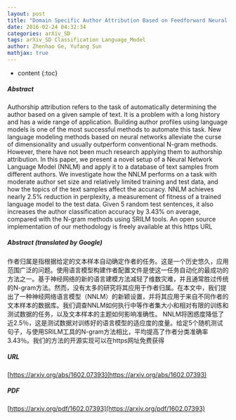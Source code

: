 ```yaml
---
layout: post
title: "Domain Specific Author Attribution Based on Feedforward Neural Network Language Models"
date: 2016-02-24 04:32:34
categories: arXiv_SD
tags: arXiv_SD Classification Language_Model
author: Zhenhao Ge, Yufang Sun
mathjax: true
---
```


* content
{:toc}

##### Abstract
Authorship attribution refers to the task of automatically determining the author based on a given sample of text. It is a problem with a long history and has a wide range of application. Building author profiles using language models is one of the most successful methods to automate this task. New language modeling methods based on neural networks alleviate the curse of dimensionality and usually outperform conventional N-gram methods. However, there have not been much research applying them to authorship attribution. In this paper, we present a novel setup of a Neural Network Language Model (NNLM) and apply it to a database of text samples from different authors. We investigate how the NNLM performs on a task with moderate author set size and relatively limited training and test data, and how the topics of the text samples affect the accuracy. NNLM achieves nearly 2.5% reduction in perplexity, a measurement of fitness of a trained language model to the test data. Given 5 random test sentences, it also increases the author classification accuracy by 3.43% on average, compared with the N-gram methods using SRILM tools. An open source implementation of our methodology is freely available at this https URL

##### Abstract (translated by Google)
作者归属是指根据给定的文本样本自动确定作者的任务。这是一个历史悠久，应用范围广泛的问题。使用语言模型构建作者配置文件是使这一任务自动化的最成功的方法之一。基于神经网络的新的语言建模方法减轻了维数灾难，并且通常胜过传统的N-gram方法。然而，没有太多的研究将其应用于作者归属。在本文中，我们提出了一种神经网络语言模型（NNLM）的新颖设置，并将其应用于来自不同作者的文本样本的数据库。我们调查NNLM如何执行中等作者集大小和相对有限的训练和测试数据的任务，以及文本样本的主题如何影响准确性。 NNLM将困惑度降低了近2.5％，这是测试数据对训练好的语言模型的适应度的度量。给定5个随机测试句子，与使用SRILM工具的N-gram方法相比，平均提高了作者分类准确率3.43％。我们的方法的开源实现可以在https网址免费获得

##### URL
[https://arxiv.org/abs/1602.07393](https://arxiv.org/abs/1602.07393)

##### PDF
[https://arxiv.org/pdf/1602.07393](https://arxiv.org/pdf/1602.07393)

